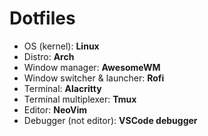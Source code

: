 # Dotfiles
* OS (kernel): **Linux**
* Distro: **Arch**
* Window manager: **AwesomeWM**
* Window switcher & launcher: **Rofi**
* Terminal: **Alacritty**
* Terminal multiplexer: **Tmux**
* Editor: **NeoVim**
* Debugger (not editor): **VSCode debugger**
